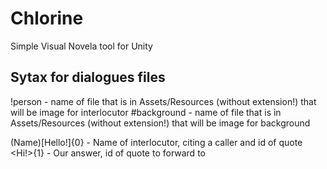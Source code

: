 # Chlorine
Simple Visual Novela tool for Unity

## Sytax for dialogues files

!person - name of file that is in Assets/Resources (without extension!) that will be image for interlocutor
#background - name of file that is in Assets/Resources (without extension!) that will be image for background

(Name)[Hello!]{0} - Name of interlocutor, citing a caller and id of quote
<Hi!>{1} - Our answer, id of quote to forward to
